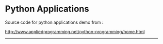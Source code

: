 # Python Applications

Source code for python applications demo from :

http://www.appliedprogramming.net/python-programming/home.html

<hr>
